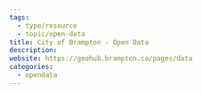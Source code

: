 ```yaml
---
tags:
  - type/resource
  - topic/open-data
title: City of Brampton - Open Data
description: 
website: https://geohub.brampton.ca/pages/data
categories:
  - opendata
---
```

